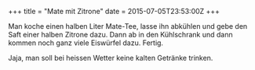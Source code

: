 +++
title = "Mate mit Zitrone"
date = 2015-07-05T23:53:00Z
+++


Man koche einen halben Liter Mate-Tee, lasse ihn abkühlen und gebe den Saft einer halben Zitrone dazu. Dann ab in den Kühlschrank und dann kommen noch ganz viele Eiswürfel dazu. Fertig.

Jaja, man soll bei heissen Wetter keine kalten Getränke trinken.
